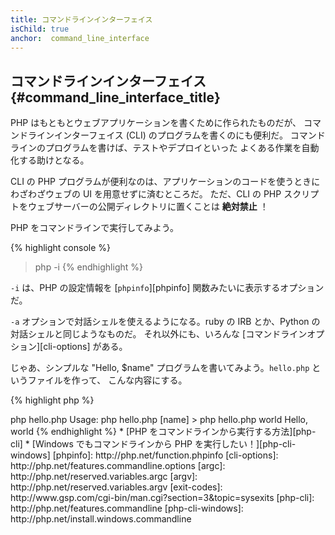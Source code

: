 ```yaml
---
title: コマンドラインインターフェイス
isChild: true
anchor:  command_line_interface
---
```


## コマンドラインインターフェイス {#command_line_interface_title}

PHP はもともとウェブアプリケーションを書くために作られたものだが、
コマンドラインインターフェイス (CLI) のプログラムを書くのにも便利だ。
コマンドラインのプログラムを書けば、テストやデプロイといった
よくある作業を自動化する助けとなる。

CLI の PHP プログラムが便利なのは、アプリケーションのコードを使うときに
わざわざウェブの UI を用意せずに済むところだ。
ただ、CLI の PHP スクリプトをウェブサーバーの公開ディレクトリに置くことは **絶対禁止** ！

PHP をコマンドラインで実行してみよう。

{% highlight console %}
> php -i
{% endhighlight %}

`-i` は、PHP の設定情報を [`phpinfo`][phpinfo] 関数みたいに表示するオプションだ。

`-a` オプションで対話シェルを使えるようになる。ruby の IRB とか、Python の対話シェルと同じようなものだ。
それ以外にも、いろんな [コマンドラインオプション][cli-options] がある。

じゃあ、シンプルな "Hello, $name" プログラムを書いてみよう。`hello.php` というファイルを作って、
こんな内容にする。

{% highlight php %}
<?php
if ($argc !== 2) {
    echo "Usage: php hello.php [name].\n";
    exit(1);
}
$name = $argv[1];
echo "Hello, $name\n";
{% endhighlight %}

PHP のスクリプトを実行すると、コマンドラインの引数に関する変数がふたつ設定される。
[`$argc`][argc] は整数値で、引数の *数* を表し、
[`$argv`][argv] は配列で、各引数の *値* を含む。
最初の引数は、常に PHP スクリプトのファイル名となる。今回の場合なら `hello.php` だ。

`exit()` でゼロ以外の数値を返すと、コマンドが失敗したことをシェルに伝えることができる。
よく使われる終了コードは [ここ][exit-codes] で調べよう。

このスクリプトをコマンドラインから実行すると、次のようになる。

{% highlight console %}
> php hello.php
Usage: php hello.php [name]
> php hello.php world
Hello, world
{% endhighlight %}


 * [PHP をコマンドラインから実行する方法][php-cli]
 * [Windows でもコマンドラインから PHP を実行したい！][php-cli-windows]


[phpinfo]: http://php.net/function.phpinfo
[cli-options]: http://php.net/features.commandline.options
[argc]: http://php.net/reserved.variables.argc
[argv]: http://php.net/reserved.variables.argv
[exit-codes]: http://www.gsp.com/cgi-bin/man.cgi?section=3&amp;topic=sysexits
[php-cli]: http://php.net/features.commandline
[php-cli-windows]: http://php.net/install.windows.commandline
